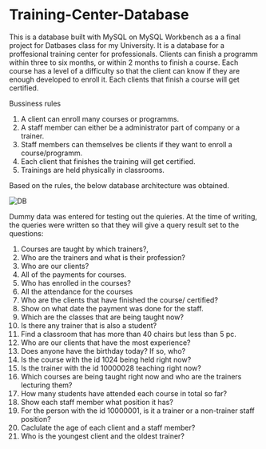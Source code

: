 # Training-Center-Database

This is a database built with MySQL on MySQL Workbench as a a final project for Datbases class for my University. It is a database for a proffesional training center for professionals. Clients can finish a programm within three to six months, or within 2 months to finish a course. Each course has a level of a difficulty so that the client can know if they are enough developed to enroll it. Each clients that finish a course will get certified. 

Bussiness rules 
  1. A client can enroll many courses or programms.
  2. A staff member can either be a administrator part of company or a trainer.
  3. Staff members can themselves be clients if they want to enroll a course/programm.
  4. Each client that finishes the training will get certified. 
  5. Trainings are held physically in classrooms.
  
  Based on the rules, the below database architecture was obtained.
  
  ![DB](https://user-images.githubusercontent.com/84543584/200957579-9665518a-9b18-484c-932a-8713d7888f9b.png)
 
 Dummy data was entered for testing out the quieries. At the time of writing, the queries were written so that they will give a query result set to the questions:
   1. Courses are taught by which trainers?,
   2. Who are the trainers and what is their profession?
   3. Who are our clients?
   4. All of the payments for courses.
   5. Who has enrolled in the courses?
   6.  All the attendance for the courses
   7. Who are the clients that have finished the course/ certified?
   8. Show on what date the payment was done for the staff.
   9. Which are the classes that are being taught now?
   10. Is there any trainer that is also a student? 
   11. Find a classroom that has more than 40 chairs but less than 5 pc.
   12. Who are our clients that have the most experience?
   13. Does anyone have the birthday today? If so, who?
   14.  Is the course with the id 1024 being held right now?
   15. Is the trainer with the id 10000028 teaching right now?
   16. Which courses are being taught right now and who are the trainers lecturing them?
   17. How many students have attended each course in total so far?
   18. Show each staff member what position it has? 
   19. For the person with the id 10000001, is it a trainer or a non-trainer staff position? 
   20. Caclulate the age of each client and a staff member?
   21. Who is the youngest client and the oldest trainer? 
